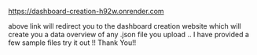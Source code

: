 https://dashboard-creation-h92w.onrender.com


above link will redirect you to the dashboard creation website which will create you a data overview of any .json file you upload .. I have provided a few sample files try it out !! Thank You!!



